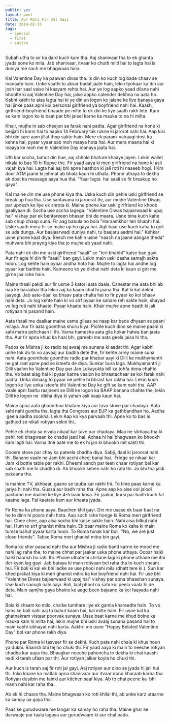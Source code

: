 ```yaml
---
public: yes
layout: post
title: Aur Roti Fir Jal Gayi
date: 2014-02-15
tags:
  - special
  - first
  - satire
---
```


Subah utha to sir ka dard kuch kam tha. Aaj shanivaar tha to ek ghanta jyada sone ko mila. Jab shanivaar, itvaar ko chutti milti hai to lagta hai is duniya me sach me bhagwaan hain.

Kal Valentine Day ka paawan divas tha. Is din ko kuch log bade chaav se manaate hain. Unke saathi to aksar badal jaate hain, lekin tyohaar ka din aur josh har saal vaise hi kaayam rehta hai. Aur ye log aapko yaad dilana nahi bhoolte ki aaj Valentine Day hai, jaise aapko calender dekhna na aata ho. Kabhi kabhi to aisa lagta hai ki ye din un logon ko jalane ke liye banaya gaya hai jinke paas apni koi personal girlfriend ya boyfriend nahi hai. Kaash, girlfriend-boyfriend bhaade pe milte to ek din ke liye saath rakh lete. Kam se kam logon ko is baat par bhi jaleel karne ka mauka to na hi milta.

Khair, mujhe in sab cheejon se farak nahi padta. Agar girlfriend na hone ki beijjati hi karni hai to aapko 14 February tak rukne ki jarorat nahi hai. Aap kisi bhi din sare aam jillat thop sakte hain. Mere ek param-vairaagi dost ka kehna hai, pyaar vyaar sab moh maaya hota hai. Aur mera maana hai ki maaya ke moh me hi Valentine Day manaya jaata hai.

Uth kar socha, bahut din hue, aaj chhole bhature khaaye jayen. Lekin wallet nikala to bas 10 hi Rupye the. Fir yaad aaya ki meri girlfriend na hone ki asli vajah kya hai. Lagta hai aaj bhi apne haathon ki jali roti hi naseeb hogi. 1 Km door ATM jaane ki jehmat ab bhala kaun hi uthata. Phone uthaya to dekha ek dost ka message aaya hua tha. "Yaar lagta  hai saali se fir breakup ho gaya". 

Kal maine din me use phone kiya tha. Uska kuch din pehle uski girlfriend se break up hua tha. Use santavana ki jaroorat thi, aur mujhe Valentine Diwas par updesh ke liye ek shrota ki. Maine phone kar uski girlfriend ko khoob gaaliyaan di. Socha use accha lagega. "Valentine Diwas bajaarwaad ki upaj hai" vishay par ek behtareeen bhasan bhi de maara. Usne bina kuch kahe sab chup chaap suna. Fir aag babula ho bola "Haraamkhor teri bhabhi hai. Uske saath mera fir se make up ho gaya hai. Agli baar use kuch kaha to goli se uda dunga. Aur baajaarwadi duniya nahi, tu baajaru aadmi hai." Kehkar usne phone kaat diya. Beech me kahin usne "naach na jaane aangan theda" muhvara bhi prayog kiya tha jo mujhe ab yaad nahi. 

Pata nahi ek din me uski girlfriend "saali" se "teri bhabhi" kaise ban gayi. Aur fir agle hi din fir "saali" ban gayi. Lekin main uski dasha samajh sakta hoon. Log kehte hain pyaar andha hota hai. Mujhe to lagta hai andhe log pyaar kar baithte hain. Kameeno ko ye dikhai nahi deta ki kaun si girt me girne jaa rahe hain.

Maine thaali pakdi aur fir usme 3 katori aata daala. Canestar me aata bhi ab naa ke baraabar tha lekin aaj ka kaam chal hi jaana tha. Kal ki kal dekhi jaayegi. Jab aate-daal ka bhaav pata chalta hai to fir pyaar ko koi bhaav nahi deta. Jo log kehte hain ki vo sirf pyaar ke sahare reh sakte hain, shayad vo log roti nahi khaate. Pyaar khaate hain. Khair mujhe apne haath ki jali rotiyaan hi pasand hain.

Aata thaali me daalkar maine usme gilaas se naap kar bade dhyaan se paani milaya. Aur fir aata goonthna shuru kiya. Pichle kuch dino se maine paani ki sahi matra pehchaan li thi. Varna hamesha aata gila hokar halwa ban jaata tha. Aur fir apna khud ka haal bhi, gareebi me aata geela jaisa hi tha. 

Pados ke Mishra ji ko radio tej avaaj me sunane ki aadat thi. Agar kabhi unhe tok do to vo aavaaj aur badha dete the, fir kehte arrey maine suna nahi. Aata goonthate goonthte radio par khabar aayi ki Dilli ke mukhymantri ne gat raat apne pad se isteefa de diya. Sunkar bura laga. Mukhyamantri ji Dilli vaalon ko Valentine Day par Jan Lokayukta bill ka tohfa dena chahte the. Vo baat alag hai ki pyaar karne vaalon ko bhrastachaar se koi farak nahi padta. Unka dimaag to pyaar ne pehle hi bhrast kar rakha hai. Lekin kuch logon ke liye unka isteefa bhi Valentine Day ke gift se kam nahi tha. AAP vaale apni faaltu raajneeti se Dilli ke logon ka BAAP banana chahte the, lekin Dilli ke logon ne  dikha diya ki yahan asli baap kaun hai. 

Maine apna aata ghoonthna khatam kiya aur tava stove par chadaya. Aata sahi nahi guntha tha, lagta tha Congress aur BJP ka gathbandhan ho. Aadha  geela aadha sookha. Lekin Aap ko kya parvaah thi. Apne ko to bas is gathjod se nikali rotiyan sekni thi.. 

Pehle ek chota sa nivala nikaal kar tave par chadaya. Maa ne sikhaya tha ki pehli roti bhagwaan ko chadai jaati hai. Achaa hi hai bhagwaan ko bhookh kam lagti hai. Varna itne aate me to ek hi jan ki bhookh mit sakti thi. 

Doosre stove par chay ka pateela chadha diya. Sabji, daal ki jaroorat nahi thi. Banane vaale ne Jam bhi acchi cheej banai hai.  Fridge se nikaal kar Jam ki bottle table par rakhi. Dheemi aanch par teen chaar rotiyan bel kar sab saath me hi chadha di. Ab bhookh sehen nahi ho rahi thi. Jo bhi tha jaldi pakaana tha. 

Is mahine TV, akhbaar, gaano se tauba kar rakhi thi. To time paas karne ka jariya hi nahi tha. Gussa aur badh raha tha. Apne aap ko aise ool jalool pachdon me daalne ke liye 4-5 baar kosa. Fir jaakar, kursi par baith kuch fal kaatne laga. Fal kaatata kam aur khaata jyada. 

Fir Roma ka phone aaya. Baachen khil gayi. Din me usase ek baar baat na ho to dinn hi poora nahi hota. Aap soch rahe honge ki Roma meri girlfriend hai. Chee chee, aap aisa socha bhi kaise sakte hain. Nahi aisa bilkul nahi hai. Hum to sirf ghanist mitra hain. Ek baar maine Roma ko kaha ki main tumse bahut pyaar karta hoon. To Roma tunak kar boli, "No, we are just close friends". Tabse Roma meri ghanist mitra bin gayi.

Roma ko shor pasand nahi tha aur Mishra ji radio band karne ke mood me nahi lag rahe the, to maine chhat par jaakar uska phone uthaya. Oopar halki halki baarish ho rahi thi. Phone uthate hi chillane lagi ki phone uthane me itni der kyon lag gayi. Jab bataya ki main rotiyaan bel raha tha to kuch shaant hui. Fir boli ki kal ek bhi ladke se use phool nahi mila (dhatt tere ki.). Sun kar khed prakat kiya ki meri ghanist mitra ka koi boyfriend nahi hai. Fir use bhi "Valentine Diwas bajaarwaad ki upaj hai" vishay par apna bhaashan sunaya. Use kuch samajh nahi aayi. Boli, laal phool na sahi koi peela vaala hi de deta. Main samjha gaya bhains ke aage been bajaane ka koi faayada nahi hai. 

Bola ki shaam ko milo, chalke tumhare liye ek gamla khareedte hain. To vo hans ke boli nahi aaj to bahut kaam hai, kal milte hain. Fir usne kal ka ghatnakram vistaar poorvak sunaya. Usse baat karne me khud bolne ka mauka kam hi milta hai, lekin mujhe bhi uski avaaj sunana pasand hai to main kabhi sikhayat nahi karta. Aakhri me usne "Happy Belated Valentine Day" bol kar phone rakh diya. 

Phone par Roma ki tasveer fir se dekhi. Kuch pata nahi chala ki khus houn ya dukhi. Baarish bhi tej ho chuki thi. Fir yaad aaya ki main to neeche rotiyan chadha kar aaya tha. Bhaagkar neeche pahuncha to dekha ki chai kaashi nadi ki tarah ufaan par thi. Aur rotiyan jalkar koyla ho chuki thi.

Aur kuch is tarah aaj fir roti jal gayi. Aaj rotiyan aur dino se jyada hi jali hui thi. Inko khane ka matlab apna shanivaar aur itvaar dono kharaab karna tha. Rotiyan dustbin me fainki aur kitchen saaf kiya. Ab to chai peene ka  bhi mann nahi kar raha tha.

Ab ek hi chaara tha. Maine bhagwaan ko roti khilai thi, ab unke karz utaarne ka samay aa gaya tha.  

Paas ke gurudwaare me langar ka samay ho raha tha. Maine ghar ke darwaaje par taala lagaya aur gurudwaare ki aur chal pada.
